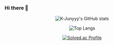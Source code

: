 ### Hi there 👋

<div align="center">

  
![K-Junyyy's GitHub stats](https://github-readme-stats.vercel.app/api?username=UDONGSALI&show_icons=true&theme=radical)  

![Top Langs](https://github-readme-stats.vercel.app/api/top-langs/?username=UDONGSALI&theme=gruvbox)

[![Solved.ac Profile](http://mazassumnida.wtf/api/generate_badge?boj=udongsali77)](https://solved.ac/udongsali77)
</div>
<!--
**UDONGSALI/UDONGSALI** is a ✨ _special_ ✨ repository because its `README.md` (this file) appears on your GitHub profile.

Here are some ideas to get you started:

- 🔭 I’m currently working on ...
- 🌱 I’m currently learning ...
- 👯 I’m looking to collaborate on ...
- 🤔 I’m looking for help with ...
- 💬 Ask me about ...
- 📫 How to reach me: ...
- 😄 Pronouns: ...
- ⚡ Fun fact: ...
-->

